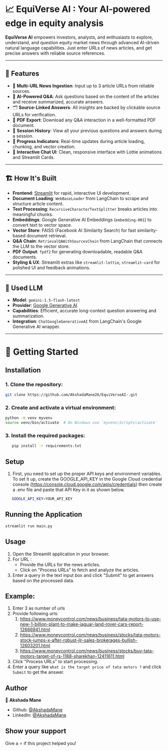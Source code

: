 # 📈 EquiVerse AI : Your AI-powered edge in equity analysis

**EquiVerse AI** empowers investors, analysts, and enthusiasts to explore, understand, and question equity market news through advanced AI-driven natural language capabilities. Just enter URLs of news articles, and get precise answers with reliable source references.

---

## 🎯 Features

- 🔗 **Multi-URL News Ingestion**: Input up to 3 article URLs from reliable sources.
- 🧠 **AI-Powered Q&A**: Ask questions based on the content of the articles and receive summarized, accurate answers.
- 🗂️ **Source-Linked Answers**: All insights are backed by clickable source URLs for verification.
- 📄 **PDF Export**: Download any Q&A interaction in a well-formatted PDF document.
- 🔄 **Session History**: View all your previous questions and answers during a session.
- 🧩 **Progress Indicators**: Real-time updates during article loading, chunking, and vector creation.
- 💬 **Interactive Chat UI**: Clean, responsive interface with Lottie animations and Streamlit Cards.

---

## 🏗️ How It's Built

- **Frontend**: [Streamlit](https://streamlit.io/) for rapid, interactive UI development.
- **Document Loading**: `WebBaseLoader` from LangChain to scrape and structure article content.
- **Text Processing**: `RecursiveCharacterTextSplitter` breaks articles into meaningful chunks.
- **Embeddings**: Google Generative AI Embeddings (`embedding-001`) to convert text to vector space.
- **Vector Store**: FAISS (Facebook AI Similarity Search) for fast similarity-based document retrieval.
- **Q&A Chain**: `RetrievalQAWithSourcesChain` from LangChain that connects the LLM to the vector store.
- **PDF Output**: `fpdf2` for generating downloadable, readable Q&A documents.
- **Styling & UX**: Streamlit extras like `streamlit-lottie`, `streamlit-card` for polished UI and feedback animations.

---

## 🤖 Used LLM

- **Model**: `gemini-1.5-flash-latest`  
- **Provider**: [Google Generative AI](https://ai.google/discover/gemini/)
- **Capabilities**: Efficient, accurate long-context question answering and summarization.
- **Integration**: `ChatGoogleGenerativeAI` from LangChain's Google Generative AI wrapper.

---

# 🚀 Getting Started

## Installation

### 1. Clone the repository:

```bash
git clone https://github.com/AkshadaMane26/EquiVerseAI-.git
```

### 2. Create and activate a virtual environment:

```bash
python -m venv myvenv
source venv/bin/activate  # On Windows use `myvenv\Scripts\activate`
```

### 3. Install the required packages:

```bash
   pip install -r requirements.txt
```

## Setup

1. First, you need to set up the proper API keys and environment variables. To set it up, create the GOOGLE_API_KEY in the Google Cloud credential console (https://console.cloud.google.com/apis/credentials) then create a .env file and paste that API Key in it as shown below.
```bash
   GOOGLE_API_KEY=YOUR_API_KEY
```

## Running the Application

```bash
streamlit run main.py
```

## Usage

1.  Open the Streamlit application in your browser.
2.  For URL :
    - Provide the URLs for the news articles.
    - Click on "Process URLs" to fetch and analyze the articles.
3.  Enter a query in the text input box and click "Submit" to get answers based on the processed data.

## Example:

1.  Enter 3 as number of urls
2.  Provide following urls:
    1. https://www.moneycontrol.com/news/business/tata-motors-to-use-new-1-billion-plant-to-make-jaguar-land-rover-cars-report-12666941.html
    2. https://www.moneycontrol.com/news/business/stocks/tata-motors-stock-jumps-x-after-robust-jlr-sales-brokerages-bullish-12603201.html
    3. https://www.moneycontrol.com/news/business/stocks/buy-tata-motors-target-of-rs-1188-sharekhan-12411611.html
3.  Click "Process URLs" to start processing.
4.  Enter a query like `what is the target price of tata motors ?` and click `Submit` to get the answer.

## Author

👤 **Akshada Mane**

- Github: [@AkshadaMane](https://github.com)
- LinkedIn: [@AkshadaMane](https://linkedin.com)

## Show your support
Give a ⭐️ if this project helped you!

